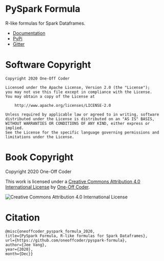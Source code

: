 # PySpark Formula

R-like formulas for Spark Dataframes.

- [Documentation](https://pyspafo.readthedocs.io/)
- [PyPi](https://pypi.org/project/pyspafo/) 
- [Gitter](https://gitter.im/dataflava/pyspafo)

# Software Copyright

```
Copyright 2020 One-Off Coder

Licensed under the Apache License, Version 2.0 (the "License");
you may not use this file except in compliance with the License.
You may obtain a copy of the License at

    http://www.apache.org/licenses/LICENSE-2.0

Unless required by applicable law or agreed to in writing, software
distributed under the License is distributed on an "AS IS" BASIS,
WITHOUT WARRANTIES OR CONDITIONS OF ANY KIND, either express or implied.
See the License for the specific language governing permissions and
limitations under the License.
```

# Book Copyright

Copyright 2020 One-Off Coder

This work is licensed under a [Creative Commons Attribution 4.0 International License](https://creativecommons.org/licenses/by/4.0/) by [One-Off Coder](https://www.oneoffcoder.com).

![Creative Commons Attribution 4.0 International License](https://i.creativecommons.org/l/by/4.0/88x31.png "Creative Commons Attribution 4.0 International License")
  
 # Citation

```
@misc{oneoffcoder_pyspark_formula_2020,
title={PySpark Formula, R-like formulas for Spark Dataframes},
url={https://github.com/oneoffcoder/pyspark-formula},
author={Jee Vang},
year={2020},
month={Dec}}
```
